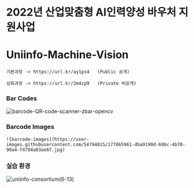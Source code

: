 # 2022년 산업맞춤형 AI인력양성 바우처 지원사업

# Uniinfo-Machine-Vision


    기본과정 -> https://url.kr/ay1ps4   (Public 공개)

    심화과정 -> https://url.kr/2m4zp9   (Private 비공개)


### Bar Codes

![barcode-QR-code-scanner-zbar-opencv](https://user-images.githubusercontent.com/54794815/171532857-3191c370-8029-41e7-a9e6-9a1b540cba0a.png)


### Barcode Images

    ![barcode-images](https://user-images.githubusercontent.com/54794815/177865961-dba9190d-69bc-4b70-90a4-f4794a03ae67.jpg)


### 실습 환경

![uniinfo-consortium(6-13)](https://user-images.githubusercontent.com/54794815/173274859-37bbbc89-4619-42e2-8802-802293c4a1fb.jpg)


